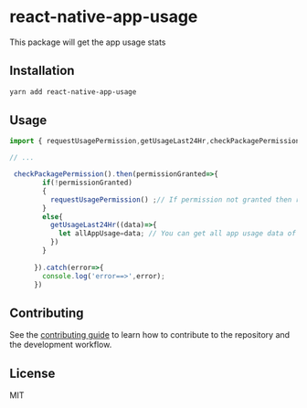 # react-native-app-usage

This package will get the app usage stats

## Installation

```sh
yarn add react-native-app-usage
```

## Usage

```js
import { requestUsagePermission,getUsageLast24Hr,checkPackagePermission } from 'react-native-app-usage';

// ...

 checkPackagePermission().then(permissionGranted=>{
        if(!permissionGranted)
        {
          requestUsagePermission() ;// If permission not granted then request for permission
        }
        else{
          getUsageLast24Hr((data)=>{
            let allAppUsage=data; // You can get all app usage data of past 24 Hrs
          })
        }
        
      }).catch(error=>{
        console.log('error==>',error);
      })

```

## Contributing

See the [contributing guide](CONTRIBUTING.md) to learn how to contribute to the repository and the development workflow.

## License

MIT
